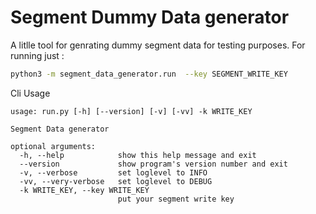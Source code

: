 # Segment Dummy Data generator
A litlle tool for genrating dummy segment data for testing purposes.
For running just :
```bash
python3 -m segment_data_generator.run  --key SEGMENT_WRITE_KEY       
```
Cli Usage
```
usage: run.py [-h] [--version] [-v] [-vv] -k WRITE_KEY

Segment Data generator

optional arguments:
  -h, --help            show this help message and exit
  --version             show program's version number and exit
  -v, --verbose         set loglevel to INFO
  -vv, --very-verbose   set loglevel to DEBUG
  -k WRITE_KEY, --key WRITE_KEY
                        put your segment write key


```